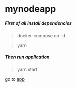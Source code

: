 # mynodeapp


##### First of all install dependencies

> docker-compose up -d

> yarn

##### Then run application

> yarn start

go to [app](http://localhost:3000 "app")
